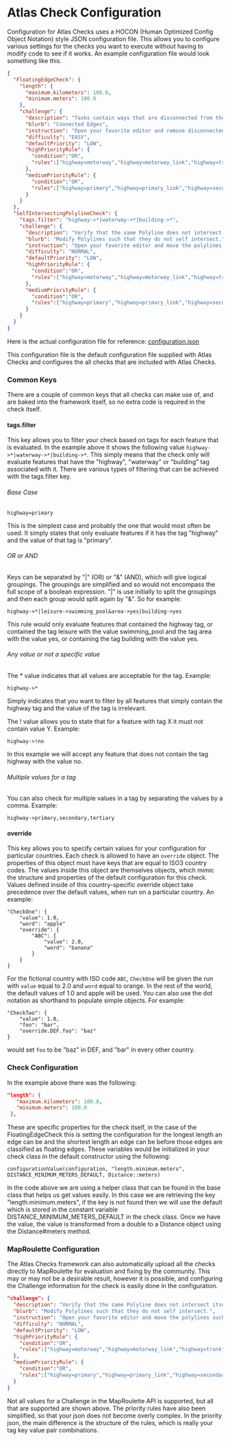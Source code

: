 # Atlas Check Configuration

Configuration for Atlas Checks uses a HOCON (Human Optimized Config Object Notation) style JSON configuration file.
 This allows you to configure various settings for the checks you want to execute without having to modify code
 to see if it works. An example configuration file would look something like this.
 
 ```json
 {
   "FloatingEdgeCheck": {
     "length": {
       "maximum.kilometers": 100.0,
       "minimum.meters": 100.0
     },
     "challenge": {
       "description": "Tasks contain ways that are disconnected from the road network.",
       "blurb": "Connected Edges",
       "instruction": "Open your favorite editor and remove disconnected edges.",
       "difficulty": "EASY",
       "defaultPriority": "LOW",
       "highPriorityRule": {
         "condition":"OR",
         "rules":["highway=motorway","highway=motorway_link","highway=trunk","highway=trunk_link"]
       },
       "mediumPriorityRule": {
         "condition":"OR",
         "rules":["highway=primary","highway=primary_link","highway=secondary","highway=secondary_link"]
       }
     }
   },
   "SelfIntersectingPolylineCheck": {
     "tags.filter": "highway->*|waterway->*|building->*",
     "challenge": {
       "description": "Verify that the same Polyline does not intersect itself at any point.",
       "blurb": "Modify Polylines such that they do not self intersect.",
       "instruction": "Open your favorite editor and move the polylines such that they are not self intersecting anymore.",
       "difficulty": "NORMAL",
       "defaultPriority": "LOW",
       "highPriorityRule": {
         "condition":"OR",
         "rules":["highway=motorway","highway=motorway_link","highway=trunk","highway=trunk_link"]
       },
       "mediumPriorityRule": {
         "condition":"OR",
         "rules":["highway=primary","highway=primary_link","highway=secondary","highway=secondary_link"]
       }
     }
   }
 }
 ```
 Here is the actual configuration file for reference: [configuration.json](../config/configuration.json)
 
 This configuration file is the default configuration file supplied with Atlas Checks and configures the all checks
 that are included with Atlas Checks.
 
 ### Common Keys
 
 There are a couple of common keys that all checks can make use of, and are baked into the framework itself, so no
 extra code is required in the check itself.
 
 #### tags.filter
 This key allows you to filter your check based on tags for each feature that is evaluated. In the example above
 it shows the following value `highway->*|waterway->*|building->*`. This simply means that the check only will evaluate
 features that have the "highway", "waterway" or "building" tag associated with it. There are various types of filtering
 that can be achieved with the tags.filter key.
 
 ###### Base Case
 `highway=primary`
 
 This is the simplest case and probably the one that would most often be used. It simply states that only 
  evaluate features if it has the tag "highway" and the value of that tag is "primary".
 
 ###### OR or AND
 Keys can be separated by "|" (OR) or "&" (AND), which will give logical groupings. The groupings are simplified and so 
 would not encompass the full scope of a boolean expression. "|" is use initially to split the groupings and then
  each group would split again by "&". So for example:
  
 `highway->*|leisure->swimming_pool&area->yes|building->yes`
 
 This rule would only evaluate features that contained the highway tag, or contained the tag leisure with the value swimming_pool and the tag
 area with the value yes, or containing the tag building with the value yes.
 
 ###### Any value or not a specific value
 
The * value indicates that all values are acceptable for the tag. Example:

`highway->*`

Simply indicates that you want to filter by all features that simply contain the highway tag and the value of the tag is irrelevant.

The ! value allows you to state that for a feature with tag X it must not contain value Y. Example:

`highway->!no`

In this example we will accept any feature that does not contain the tag highway with the value no.

###### Multiple values for a tag

You can also check for multiple values in a tag by separating the values by a comma. Example:

`highway->primary,secondary,tertiary`

#### override

This key allows you to specify certain values for your configuration for particular countries. Each check is allowed to have an `override` object.
The properties of this object must have keys that are equal to ISO3 country codes.
The values inside this object are themselves objects, which mimic the structure and properties of the default configuration for this check.
Values defined inside of this country-specific override object take precedence over the default values, when run on a particular country. An example:
```
"CheckOne": {
    "value": 1.0,
    "word": "apple"
    "override": {
        "ABC": {
            "value": 2.0,
            "word": "banana"
        }
    }
}
```
For the fictional country with ISO code `ABC`, `CheckOne` will be given the run with `value` equal to 2.0 and `word` equal to orange.
In the rest of the world, the default values of 1.0 and apple will be used.
You can also use the dot notation as shorthand to populate simple objects. For example:
```
"CheckTwo": {
    "value": 1.0,
    "foo": "bar",
    "override.DEF.foo": "baz"
}
```
would set `foo` to be "baz" in DEF, and "bar" in every other country.
### Check Configuration

In the example above there was the following:

```json
"length": {
   "maximum.kilometers": 100.0,
   "minimum.meters": 100.0
 },
```
These are specific properties for the check itself, in the case of the FloatingEdgeCheck this is setting the 
configuration for the longest length an edge can be and the shortest length an edge can be before those edges
are classified as floating edges. These variables would be initialized in your check class in the default constructor
using the following:

`configurationValue(configuration, "length.minimum.meters", DISTANCE_MINIMUM_METERS_DEFAULT, Distance::meters)`

In the code above we are using a helper class that can be found in the base class that helps us get values easily.
In this case we are retrieving the key "length.minimum.meters", if the key is not found then we will use the default
which is stored in the constant variable DISTANCE_MINIMUM_METERS_DEFAULT in the check class. Once we have the value,
the value is transformed from a double to a Distance object using the Distance#meters method.

### MapRoulette Configuration

The Atlas Checks framework can also automatically upload all the checks directly to MapRoulette for evaluation and
fixing by the community. This may or may not be a desirable result, however it is possible, and configuring the 
Challenge information for the check is easily done in the configuration.

```json
"challenge": {
  "description": "Verify that the same Polyline does not intersect itself at any point.",
  "blurb": "Modify Polylines such that they do not self intersect.",
  "instruction": "Open your favorite editor and move the polylines such that they are not self intersecting anymore.",
  "difficulty": "NORMAL",
  "defaultPriority": "LOW",
  "highPriorityRule": {
    "condition":"OR",
    "rules":["highway=motorway","highway=motorway_link","highway=trunk","highway=trunk_link"]
  },
  "mediumPriorityRule": {
    "condition":"OR",
    "rules":["highway=primary","highway=primary_link","highway=secondary","highway=secondary_link"]
  }
}
```

Not all values for a Challenge in the MapRoulette API is supported, but all that are supported are shown
above. The priority rules have also been simplified, so that your json does not become overly complex. In
the priority json, the main difference is the structure of the rules, which is really your tag key value
pair combinations.
